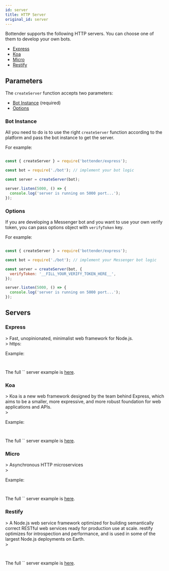 ```yaml
---
id: server
title: HTTP Server
original_id: server
---
```

Bottender supports the following HTTP servers. You can choose one of them to develop your own bots.

-   [Express](#express)
-   [Koa](#koa)
-   [Micro](#micro)
-   [Restify](#restify)

## Parameters

The `createServer` function accepts two parameters:

-   [Bot Instance](#bot-instance) (required)
-   [Options](#options)

### Bot Instance

All you need to do is to use the right `createServer` function according to the platform and pass the bot instance to get the server.

For example:

```js

const { createServer } = require('bottender/express');

const bot = require('./bot'); // implement your bot logic

const server = createServer(bot);

server.listen(5000, () => {
  console.log('server is running on 5000 port...');
});

```

### Options

If you are developing a Messenger bot and you want to use your own verify token, you can pass options object with `verifyToken` key.

For example:

```js

const { createServer } = require('bottender/express');

const bot = require('./bot'); // implement your Messenger bot logic

const server = createServer(bot, {
  verifyToken: '__FILL_YOUR_VERIFY_TOKEN_HERE__',
});

server.listen(5000, () => {
  console.log('server is running on 5000 port...');
});

```

## Servers

### Express

&gt; Fast, unopinionated, minimalist web framework for Node.js.  
&gt; https:

Example:

```js



```

The full `` server example is [here](https://github.com/Yoctol/bottender/tree/v0.15.x/examples/server-express).

### Koa

&gt; Koa is a new web framework designed by the team behind Express, which aims to be a smaller, more expressive, and more robust foundation for web applications and APIs.  
&gt; 

Example:

```js



```

The full `` server example is [here](https://github.com/Yoctol/bottender/tree/v0.15.x/examples/server-koa).

### Micro

&gt; Asynchronous HTTP microservices  
&gt; 

Example:

```js



```

The full `` server example is [here](https://github.com/Yoctol/bottender/tree/v0.15.x/examples/server-micro).

### Restify

&gt; A Node.js web service framework optimized for building semantically correct RESTful web services ready for production use at scale. restify optimizes for introspection and performance, and is used in some of the largest Node.js deployments on Earth.  
&gt; 

```js



```

The full `` server example is [here](https://github.com/Yoctol/bottender/tree/v0.15.x/examples/server-restify).

